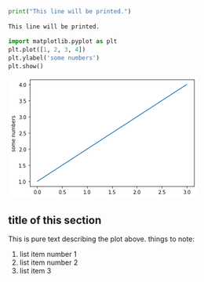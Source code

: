 ```python
print("This line will be printed.")
```

    This line will be printed.



```python
import matplotlib.pyplot as plt
plt.plot([1, 2, 3, 4])
plt.ylabel('some numbers')
plt.show()

```


![png](/assets/images/2022-10-23-test-jupyter_files/2022-10-23-test-jupyter_1_0.png)


## title of this section

This is pure text describing the plot above. things to note:
1. list item number 1
2. list item number 2
3. list item 3




```python

```
